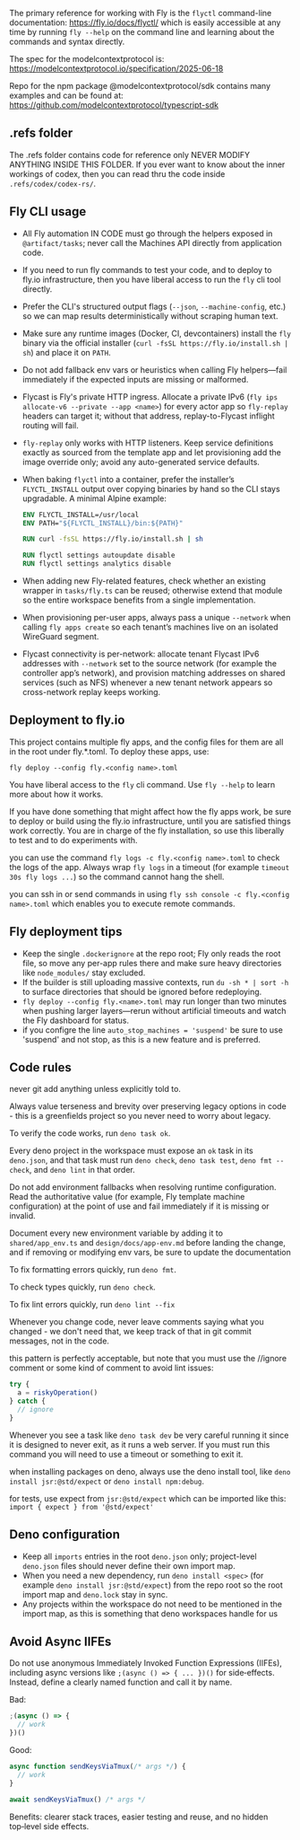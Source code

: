 The primary reference for working with Fly is the `flyctl` command-line
documentation: https://fly.io/docs/flyctl/ which is easily accessible at any
time by running `fly --help` on the command line and learning about the commands
and syntax directly.

The spec for the modelcontextprotocol is:
https://modelcontextprotocol.io/specification/2025-06-18

Repo for the npm package @modelcontextprotocol/sdk contains many examples and
can be found at: https://github.com/modelcontextprotocol/typescript-sdk

## .refs folder

The .refs folder contains code for reference only NEVER MODIFY ANYTHING INSIDE
THIS FOLDER. If you ever want to know about the inner workings of codex, then
you can read thru the code inside `.refs/codex/codex-rs/`.

## Fly CLI usage

- All Fly automation IN CODE must go through the helpers exposed in
  `@artifact/tasks`; never call the Machines API directly from application code.
- If you need to run fly commands to test your code, and to deploy to fly.io
  infrastructure, then you have liberal access to run the `fly` cli tool
  directly.
- Prefer the CLI's structured output flags (`--json`, `--machine-config`, etc.)
  so we can map results deterministically without scraping human text.
- Make sure any runtime images (Docker, CI, devcontainers) install the `fly`
  binary via the official installer
  (`curl -fsSL https://fly.io/install.sh | sh`) and place it on `PATH`.
- Do not add fallback env vars or heuristics when calling Fly helpers—fail
  immediately if the expected inputs are missing or malformed.
- Flycast is Fly's private HTTP ingress. Allocate a private IPv6
  (`fly ips
  allocate-v6 --private --app <name>`) for every actor app so
  `fly-replay` headers can target it; without that address, replay-to-Flycast
  inflight routing will fail.
- `fly-replay` only works with HTTP listeners. Keep service definitions exactly
  as sourced from the template app and let provisioning add the image override
  only; avoid any auto-generated service defaults.
- When baking `flyctl` into a container, prefer the installer’s `FLYCTL_INSTALL`
  output over copying binaries by hand so the CLI stays upgradable. A minimal
  Alpine example:

  ```Dockerfile
  ENV FLYCTL_INSTALL=/usr/local
  ENV PATH="${FLYCTL_INSTALL}/bin:${PATH}"

  RUN curl -fsSL https://fly.io/install.sh | sh

  RUN flyctl settings autoupdate disable
  RUN flyctl settings analytics disable
  ```
- When adding new Fly-related features, check whether an existing wrapper in
  `tasks/fly.ts` can be reused; otherwise extend that module so the entire
  workspace benefits from a single implementation.
- When provisioning per-user apps, always pass a unique `--network` when calling
  `fly apps create` so each tenant’s machines live on an isolated WireGuard
  segment.
- Flycast connectivity is per-network: allocate tenant Flycast IPv6 addresses
  with `--network` set to the source network (for example the controller app’s
  network), and provision matching addresses on shared services (such as NFS)
  whenever a new tenant network appears so cross-network replay keeps working.

## Deployment to fly.io

This project contains multiple fly apps, and the config files for them are all
in the root under fly.*.toml. To deploy these apps, use:

`fly deploy --config fly.<config name>.toml`

You have liberal access to the `fly` cli command. Use `fly --help` to learn more
about how it works.

If you have done something that might affect how the fly apps work, be sure to
deploy or build using the fly.io infrastructure, until you are satisfied things
work correctly. You are in charge of the fly installation, so use this liberally
to test and to do experiments with.

you can use the command `fly logs -c fly.<config name>.toml` to check the logs
of the app. Always wrap `fly logs` in a timeout (for example
`timeout 30s fly logs ...`) so the command cannot hang the shell.

you can ssh in or send commands in using
`fly ssh console -c fly.<config name>.toml` which enables you to execute remote
commands.

## Fly deployment tips

- Keep the single `.dockerignore` at the repo root; Fly only reads the root
  file, so move any per-app rules there and make sure heavy directories like
  `node_modules/` stay excluded.
- If the builder is still uploading massive contexts, run `du -sh * | sort -h`
  to surface directories that should be ignored before redeploying.
- `fly deploy --config fly.<name>.toml` may run longer than two minutes when
  pushing larger layers—rerun without artificial timeouts and watch the Fly
  dashboard for status.
- if you configre the line `auto_stop_machines = 'suspend'` be sure to use
  'suspend' and not stop, as this is a new feature and is preferred.

## Code rules

never git add anything unless explicitly told to.

Always value terseness and brevity over preserving legacy options in code - this
is a greenfields project so you never need to worry about legacy.

To verify the code works, run `deno task ok`.

Every deno project in the workspace must expose an `ok` task in its `deno.json`,
and that task must run `deno check`, `deno task test`, `deno fmt --check`, and
`deno lint` in that order.

Do not add environment fallbacks when resolving runtime configuration. Read the
authoritative value (for example, Fly template machine configuration) at the
point of use and fail immediately if it is missing or invalid.

Document every new environment variable by adding it to `shared/app_env.ts` and
`design/docs/app-env.md` before landing the change, and if removing or modifying
env vars, be sure to update the documentation

To fix formatting errors quickly, run `deno fmt`.

To check types quickly, run `deno check`.

To fix lint errors quickly, run `deno lint --fix`

Whenever you change code, never leave comments saying what you changed - we
don't need that, we keep track of that in git commit messages, not in the code.

this pattern is perfectly acceptable, but note that you must use the //ignore
comment or some kind of comment to avoid lint issues:

```ts
try {
  a = riskyOperation()
} catch {
  // ignore
}
```

Whenever you see a task like `deno task dev` be very careful running it since it
is designed to never exit, as it runs a web server. If you must run this command
you will need to use a timeout or something to exit it.

when installing packages on deno, always use the deno install tool, like
`deno install jsr:@std/expect` or `deno install npm:debug`.

for tests, use expect from `jsr:@std/expect` which can be imported like this:
`import { expect } from '@std/expect'`

## Deno configuration

- Keep all `imports` entries in the root `deno.json` only; project-level
  `deno.json` files should never define their own import map.
- When you need a new dependency, run `deno install <spec>` (for example
  `deno install jsr:@std/expect`) from the repo root so the root import map and
  `deno.lock` stay in sync.
- Any projects within the workspace do not need to be mentioned in the import
  map, as this is something that deno workspaces handle for us

## Avoid Async IIFEs

Do not use anonymous Immediately Invoked Function Expressions (IIFEs), including
async versions like `;(async () => { ... })()` for side‑effects. Instead, define
a clearly named function and call it by name.

Bad:

```ts
;(async () => {
  // work
})()
```

Good:

```ts
async function sendKeysViaTmux(/* args */) {
  // work
}

await sendKeysViaTmux() /* args */
```

Benefits: clearer stack traces, easier testing and reuse, and no hidden
top‑level side effects.
